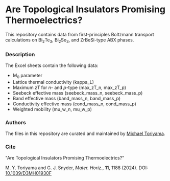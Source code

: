 # Are Topological Insulators Promising Thermoelectrics?

This repository contains data from first-principles Boltzmann transport calculations on Bi<sub>2</sub>Te<sub>3</sub>, Bi<sub>2</sub>Se<sub>3</sub>, and ZrBeSi-type ABX phases.


### Description

The Excel sheets contain the following data: 
* M<sub>0</sub> parameter
* Lattice thermal conductivity (kappa_L)
* Maximum *zT* for *n*- and *p*-type (max_zT_n, max_zT_p)
* Seebeck effective mass (seebeck_mass_n, seebeck_mass_p)
* Band effective mass (band_mass_n, band_mass_p)
* Conductivity effective mass (cond_mass_n, cond_mass_p)
* Weighted mobility (mu_w_n, mu_w_p)


### Authors

The files in this repository are curated and maintained by [Michael Toriyama](mailto:MichaelToriyama2024[at]u[dot]northwestern[dot]edu).


### Cite

"Are Topological Insulators Promising Thermoelectrics?"

M. Y. Toriyama and G. J. Snyder, *Mater. Horiz.*, **11**, 1188 (2024). DOI: [10.1039/D3MH01930F](https://pubs.rsc.org/en/content/articlelanding/2024/mh/d3mh01930f)

